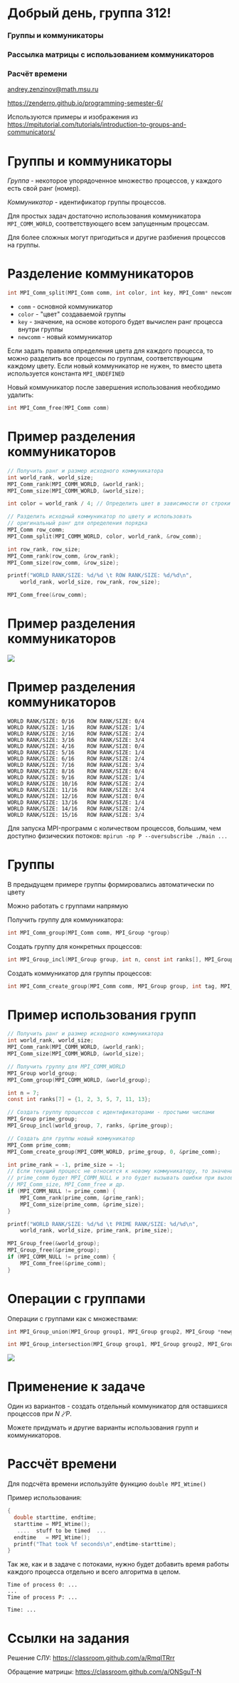# Добрый день, группа 312!

### Группы и коммуникаторы
### Рассылка матрицы с использованием коммуникаторов
### Расчёт времени

andrey.zenzinov@math.msu.ru  

https://zenderro.github.io/programming-semester-6/

Используются примеры и изображения из https://mpitutorial.com/tutorials/introduction-to-groups-and-communicators/

<style>
div.left-column {
  width: 44%;
  float: left;
}
div.right-column {
  width: 44%;
  float: right;
}
div.small {
  font-size: 0.8em;
}
div.fullwidth img {
  width: 100% !important;
}
</style>

# Группы и коммуникаторы

*Группа* - некоторое упорядоченное множество процессов, у каждого есть свой ранг (номер).

*Коммуникатор* - идентификатор группы процессов.

Для простых задач достаточно использования коммуникатора `MPI_COMM_WORLD`, соответствующего всем запущенным процессам.

Для более сложных могут пригодиться и другие разбиения процессов на группы.

# Разделение коммуникаторов

```c
int MPI_Comm_split(MPI_Comm comm, int color, int key, MPI_Comm* newcomm)
```

- `comm` - основной коммуникатор
- `color` - "цвет" создаваемой группы
- `key` - значение, на основе которого будет вычислен ранг процесса внутри группы
- `newcomm` - новый коммуникатор

Если задать правила определения цвета для каждого процесса, то можно разделить все процессы по группам, соответствующим каждому цвету. Если новый коммуникатор не нужен, то вместо цвета используется
константа `MPI_UNDEFINED`

Новый коммуникатор после завершения использования необходимо удалить:
```c
int MPI_Comm_free(MPI_Comm comm)
```


# Пример разделения коммуникаторов

```c
// Получить ранг и размер исходного коммуникатора
int world_rank, world_size;
MPI_Comm_rank(MPI_COMM_WORLD, &world_rank);
MPI_Comm_size(MPI_COMM_WORLD, &world_size);

int color = world_rank / 4; // Определить цвет в зависимости от строки

// Разделить исходный коммуникатор по цвету и использовать
// оригинальный ранг для определения порядка
MPI_Comm row_comm;
MPI_Comm_split(MPI_COMM_WORLD, color, world_rank, &row_comm);

int row_rank, row_size;
MPI_Comm_rank(row_comm, &row_rank);
MPI_Comm_size(row_comm, &row_size);

printf("WORLD RANK/SIZE: %d/%d \t ROW RANK/SIZE: %d/%d\n",
	world_rank, world_size, row_rank, row_size);

MPI_Comm_free(&row_comm);
```

# Пример разделения коммуникаторов

![](./images/comm_split.png)
    
# Пример разделения коммуникаторов

```
WORLD RANK/SIZE: 0/16 	 ROW RANK/SIZE: 0/4
WORLD RANK/SIZE: 1/16 	 ROW RANK/SIZE: 1/4
WORLD RANK/SIZE: 2/16 	 ROW RANK/SIZE: 2/4
WORLD RANK/SIZE: 3/16 	 ROW RANK/SIZE: 3/4
WORLD RANK/SIZE: 4/16 	 ROW RANK/SIZE: 0/4
WORLD RANK/SIZE: 5/16 	 ROW RANK/SIZE: 1/4
WORLD RANK/SIZE: 6/16 	 ROW RANK/SIZE: 2/4
WORLD RANK/SIZE: 7/16 	 ROW RANK/SIZE: 3/4
WORLD RANK/SIZE: 8/16 	 ROW RANK/SIZE: 0/4
WORLD RANK/SIZE: 9/16 	 ROW RANK/SIZE: 1/4
WORLD RANK/SIZE: 10/16 	 ROW RANK/SIZE: 2/4
WORLD RANK/SIZE: 11/16 	 ROW RANK/SIZE: 3/4
WORLD RANK/SIZE: 12/16 	 ROW RANK/SIZE: 0/4
WORLD RANK/SIZE: 13/16 	 ROW RANK/SIZE: 1/4
WORLD RANK/SIZE: 14/16 	 ROW RANK/SIZE: 2/4
WORLD RANK/SIZE: 15/16 	 ROW RANK/SIZE: 3/4
```

Для запуска MPI-программ с количеством процессов, большим, чем доступно физических потоков: `mpirun -np P --oversubscribe ./main ...`

# Группы

В предыдущем примере группы формировались автоматически по цвету

Можно работать с группами напрямую

Получить группу для коммуникатора:
```c
int MPI_Comm_group(MPI_Comm comm, MPI_Group *group)
```

Создать группу для конкретных процессов:
```c
int MPI_Group_incl(MPI_Group group, int n, const int ranks[], MPI_Group *newgroup)
```

Создать коммуникатор для группы процессов:
```c
int MPI_Comm_create_group(MPI_Comm comm, MPI_Group group, int tag, MPI_Comm *newcomm)
```

# Пример использования групп

```c
// Получить ранг и размер исходного коммуникатора
int world_rank, world_size;
MPI_Comm_rank(MPI_COMM_WORLD, &world_rank);
MPI_Comm_size(MPI_COMM_WORLD, &world_size);

// Получить группу для MPI_COMM_WORLD
MPI_Group world_group;
MPI_Comm_group(MPI_COMM_WORLD, &world_group);

int n = 7;
const int ranks[7] = {1, 2, 3, 5, 7, 11, 13};

// Создать группу процессов с идентификаторами - простыми числами
MPI_Group prime_group;
MPI_Group_incl(world_group, 7, ranks, &prime_group);

// Создать для группы новый коммуникатор
MPI_Comm prime_comm;
MPI_Comm_create_group(MPI_COMM_WORLD, prime_group, 0, &prime_comm);

int prime_rank = -1, prime_size = -1;
// Если текущий процесс не относится к новому коммуникатору, то значение
// prime_comm будет MPI_COMM_NULL и это будет вызывать ошибки при вызове 
// MPI_Comm_size, MPI_Comm_free и др. 
if (MPI_COMM_NULL != prime_comm) {
	MPI_Comm_rank(prime_comm, &prime_rank);
	MPI_Comm_size(prime_comm, &prime_size);
}

printf("WORLD RANK/SIZE: %d/%d \t PRIME RANK/SIZE: %d/%d\n",
	world_rank, world_size, prime_rank, prime_size);

MPI_Group_free(&world_group);
MPI_Group_free(&prime_group);
if (MPI_COMM_NULL != prime_comm) {
    MPI_Comm_free(&prime_comm);
}
```

# Операции с группами

Операции с группами как с множествами:

```c
int MPI_Group_union(MPI_Group group1, MPI_Group group2, MPI_Group *newgroup) // объединение

int MPI_Group_intersection(MPI_Group group1, MPI_Group group2, MPI_Group *newgroup) // пересечение
```

![](./images/groups.png)

# Применение к задаче

Один из вариантов - создать отдельный коммуникатор для оставшихся процессов при $N\not⋮ P$.

Можете придумать и другие варианты использования групп и коммуникаторов.

# Рассчёт времени

Для подсчёта времени используйте функцию `double MPI_Wtime()`

Пример использования:

```c
{
  double starttime, endtime;
  starttime = MPI_Wtime();
   ....  stuff to be timed  ...
  endtime   = MPI_Wtime();
  printf("That took %f seconds\n",endtime-starttime);
}
```

Так же, как и в задаче с потоками, нужно будет добавить время работы каждого процесса отдельно и всего алгоритма в целом.
```
Time of process 0: ...
...
Time of process P: ...

Time: ...
```

# Ссылки на задания

Решение СЛУ: https://classroom.github.com/a/RmqITRrr

Обращение матрицы: https://classroom.github.com/a/ONSguT-N

